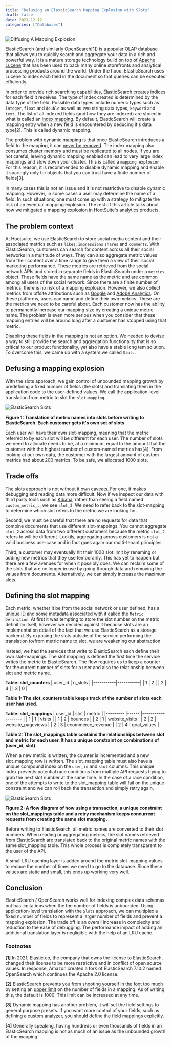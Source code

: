 ```yaml
---
title: "Defusing an ElasticSearch Mapping Explosion with Slots"
draft: false
date: 2021-12-12
categories: ["Databases"]
---
```

<img alt="Diffusing A Mapping Explosion" src="https://blog.lobocv.com/posts/elasticsearch_slots/img.png"/>

ElasticSearch (and similarly [OpenSearch](https://opensearch.org/)[1]) is a popular OLAP database that allows you to quickly search and aggregate your 
data in a rich and powerful way. It is a mature storage technology build on top of [Apache Lucene](https://lucene.apache.org/) that has been used to back
many online storefronts and analytical processing products around the world.
Under the hood, ElasticSearch uses Lucene to index each field in the document so that queries can be executed efficiently. 

In order to provide rich searching capabilities, ElasticSearch creates indices for each field it receives. The type of index
created is determined by the data type of the field. Possible data types include numeric types such as `integer`, `float`
and `double` as well as two string data types, `keyword` and `text`. The list of all indexed fields (and how they are indexed)
are stored in what is called an [index mapping](https://www.elastic.co/guide/en/elasticsearch/reference/current/mapping.html). 
By default, ElasticSearch will create a mapping entry when a new field is encountered by deducing it's data type[2].
This is called dynamic mapping. 

The problem with dynamic mapping is that once ElasticSearch introduces a field to the mapping, it can 
[never be removed](https://www.elastic.co/guide/en/elasticsearch/reference/6.8/indices-delete-mapping.html). The index mapping
also consumes cluster memory and must be replicated to all nodes. If you are not careful, leaving dynamic mapping enabled
can lead to very large index mappings and slow down your cluster. This is called a `mapping explosion`. For this reason,
it is recommended to disable dynamic mapping and enable it sparingly only for objects that you can trust have a finite number
of fields[3].

In many cases this is not an issue and it is not restrictive to disable dynamic mapping. However, in some cases a user
may determine the name of a field. In such situations, one must come up with a strategy to mitigate the 
risk of an eventual mapping explosion. The rest of this article talks about how we mitigated a mapping explosion in
HootSuite's analytics products.

## The problem context

At Hootsuite, we use ElasticSearch to store social media content and their associated metrics such as `likes`, `impressions`
`shares` and `comments`.
With ElasticSearch, customers can search for content across all their social networks in a multitude of ways. They can
also aggregate metric values from their content over a time range to give them a view of their social marketing performance.
These metrics are retrieved from the social network APIs and stored in separate fields in ElasticSearch under a `metrics` object.
These fields have the same name as the metric and are common among all users of the social network. 
Since there are a finite number of metrics, there is no risk of a mapping explosion.
However, we also collect metrics from offsite attributions such as [Google](https://analytics.google.com/analytics/web/provision/#/provision)
and [Adobe Analytics](https://business.adobe.com/ca/products/analytics/adobe-analytics.html). 
On these platforms, users can name and define their own metrics. These are the metrics we need to be careful about. 
Each customer now has the ability to permanently increase our mapping size by creating a unique metric name. The problem 
is even more serious when you consider that these mapping entries will be around long after a customer has stopped using that metric.

Disabling these fields in the mapping is not an option. We needed to devise a way to still provide the search and aggregation 
functionality that is so critical to our product functionality, yet also have a stable long tem solution. To overcome
this, we came up with a system we called `Slots`.

## Defusing a mapping explosion

With the slots approach, we gain control of unbounded mapping growth by predefining a fixed number of fields (the slots) and translating
them in the application code to the user-defined values. We call the application-level translation from metric to slot the
`slot-mapping`. 

<img alt="ElasticSearch Slots" src="https://blog.lobocv.com/posts/elasticsearch_slots/es_slots.svg"/>

**Figure 1: Translation of metric names into slots before writing to ElasticSearch. Each customer gets it's own set of slots.**

Each user will have their own slot-mapping, meaning that the metric referred to by each slot will be different for each 
user. The number of slots we need to allocate needs to be, at a minimum, equal to the amount that the customer with the 
highest number of custom-named metrics has[4]. From looking at our own data, the customer with the largest
amount of custom metrics had about 200 metrics. To be safe, we allocated 1000 slots.

## Trade offs

The slots approach is not without it own caveats. For one, it makes debugging and reading data more difficult. Now if we
inspect our data with third party tools such as [Kibana](https://www.elastic.co/kibana/), rather than seeing a field 
named `custom_metric_c`, we see `slot_3`. We need to refer back to the slot-mapping to determine which slot refers to 
the metric we are looking for.

Second, we must be careful that there are no requests for data that combine documents that use different slot-mappings.
You cannot aggregate `slot_2` across data from two different customers because the metric `slot_2` refers to will be different.
Luckily, aggregating across customers is not a valid business use-case and in fact goes again our multi-tenant principles.

Third, a customer may eventually hit their 1000 slot limit by renaming or adding new metrics that they use temporarily.
This has yet to happen but there are a few avenues for when it possibly does. We can reclaim some of the slots that are no longer
in use by going through data and removing the values from documents. Alternatively, we can simply increase the maximum 
slots.

## Defining the slot mapping

Each metric, whether it be from the social network or user defined, has a unique ID and some metadata associated with it
called the `Metric Definition`. At first it was tempting to store the slot number on the metric definition itself, however
we decided against it because slots are an implementation detail of the fact that we use ElasticSearch as a storage backend.
By exposing the slots outside of the service performing the translation to/from metric name to slot, we are weakening our 
abstraction.

Instead, we had the services that write to ElasticSearch each define their own slot-mappings. The slot mapping is defined the first 
time the service writes the metric to ElasticSearch. The flow requires us to keep a counter for the current number of slots for a user
and also the relationship between slot and metric name.

**Table: slot_counters**
| user_id 	 | n_slots 	 | 
|-----------|-----------|
| 1       	 | 2       	 |
| 2       	 | 4       	 |
| 3       	 | 0       	 |

**Table 1: The slot_counters table keeps track of the number of slots each user has used.**

**Table: slot_mappings**
| user_id 	| slot 	| metric            	|
|---------	|------	|-------------------	|
| 1       	| 1    	| visits            	|
| 1       	| 2    	| bounces           	|
| 2       	| 1    	| website_visits    	|
| 2       	| 2    	| website_pageviews 	|
| 2       	| 3    	| ecommerce_revenue 	|
| 2       	| 4    	| goal_values       	|

**Table 2: The slot_mappings table contains the relationships between slot and metric for each user. It has a unique
constraint on combinations of (user_id, slot).**

When a new metric is written, the counter is incremented and a new slot_mapping row is written. The slot_mapping table 
must also have a unique compound index on the `user_id` and `slot` columns. This unique index prevents
potential race conditions from multiple API requests trying to grab the next slot number at the same time. In the case of a race condition, 
one of the attempts to write to the slot_mapping table will fail on the unique-constraint and we can roll back the transaction and
simply retry again.  

<img alt="ElasticSearch Slots" src="https://blog.lobocv.com/posts/elasticsearch_slots/slot_tx.svg"/>

**Figure 2: A flow diagram of how using a transaction, a unique constraint on the slot_mappings table and a retry mechanism 
keeps concurrent requests from creating the same slot mapping.**

Before writing to ElasticSearch, all metric names are converted to their slot numbers. When reading or aggregating metrics,
the slot names retrieved from ElasticSearch are translated back to the original metric names with the same slot_mapping table.
This whole process is completely transparent to the user of the API.

A small LRU caching layer is added around the metric slot-mapping values to reduce the number of times we need to go
to the database. Since these values are static and small, this ends up working very well.

## Conclusion

ElasticSearch / OpenSearch works well for indexing complex data schemas but has limitations when the the number of fields
is unbounded. Using application-level translation with the `Slots` approach, we can multiplex a fixed number of fields to
represent a larger number of fields and prevent a mapping explosion. The trade off is an overall increase in complexity
and reduction to the ease of debugging. The performance impact of adding an additional translation layer is negligible 
with the help of an LRU cache. 


### Footnotes
**[1]** In 2021, Elastic.co, the company that owns the license to ElasticSearch, changed their license to be more restrictive
and in conflict of open source values. In response, Amazon created a fork of ElasticSearch 7.10.2 named OpenSearch which
continues the Apache 2.0 license.

**[2]** ElasticSearch prevents you from shooting yourself in the foot too much by setting an 
[upper limit](https://www.elastic.co/guide/en/elasticsearch/reference/current/mapping-settings-limit.html) on the number of
fields in a mapping. As of writing this, the default is 1000. This limit can be increased at any time.

**[3]** Dynamic mapping has another problem, it will set the field settings to general purpose presets. If you want
more control of your fields, such as defining a 
[custom analyzer](https://www.elastic.co/guide/en/elasticsearch/reference/current/analysis-custom-analyzer.html),
you should define the field mappings explicitly.

**[4]** Generally speaking, having hundreds or even thousands of fields in an ElasticSearch mapping is
not as much of an issue as the unbounded growth of the mapping.
